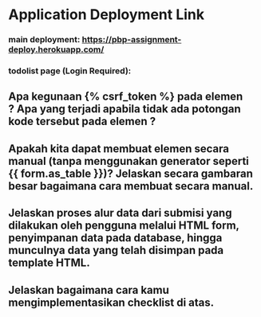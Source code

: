 # Application Deployment Link
### main deployment: https://pbp-assignment-deploy.herokuapp.com/
### todolist page (Login Required): 


## Apa kegunaan {% csrf_token %} pada elemen <form>? Apa yang terjadi apabila tidak ada potongan kode tersebut pada elemen <form>?


## Apakah kita dapat membuat elemen <form> secara manual (tanpa menggunakan generator seperti {{ form.as_table }})? Jelaskan secara gambaran besar bagaimana cara membuat <form> secara manual.


## Jelaskan proses alur data dari submisi yang dilakukan oleh pengguna melalui HTML form, penyimpanan data pada database, hingga munculnya data yang telah disimpan pada template HTML.


## Jelaskan bagaimana cara kamu mengimplementasikan checklist di atas.

